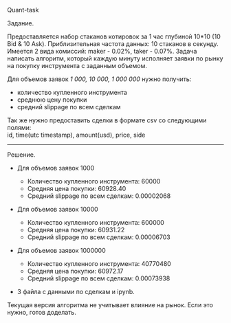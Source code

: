 Quant-task


Задание.

Предоставляется набор стаканов котировок за 1 час глубиной 10*10 (10 Bid & 10 Ask). Приблизительная частота данных: 10 стаканов в секунду.
Имеется 2 вида комиссий: maker - 0.02%, taker - 0.07%.
Задача написать алгоритм, который каждую минуту исполняет заявки по рынку на покупку инструмента с заданным объемом.

Для объемов заявок *1 000, 10 000, 1 000 000* нужно получить:          
- количество купленного инструмента
- среднюю цену покупки
- cредний slippage по всем сделкам

Так же нужно предоставить сделки в формате csv со следующими полями:        
id, time(utc timestamp), amount(usd), price, side


---
Решение.
- Для объемов заявок 1000
  - Количество купленного инструмента:  60000
  - Средняя цена покупки:  60928.40
  - Средний slippage по всем сделкам:  0.00002068

- Для объемов заявок 10000
  - Количество купленного инструмента:  600000
  - Средняя цена покупки:  60931.22
  - Средний slippage по всем сделкам:  0.00006703

- Для объемов заявок 1000000
  - Количество купленного инструмента:  40770480
  - Средняя цена покупки:  60972.17
  - Средний slippage по всем сделкам:  0.00073938

+ 3 файла с данными по сделкам и ipynb.

Текущая версия алгоритма не учитывает влияние на рынок. Если это нужно, готов доделать.
